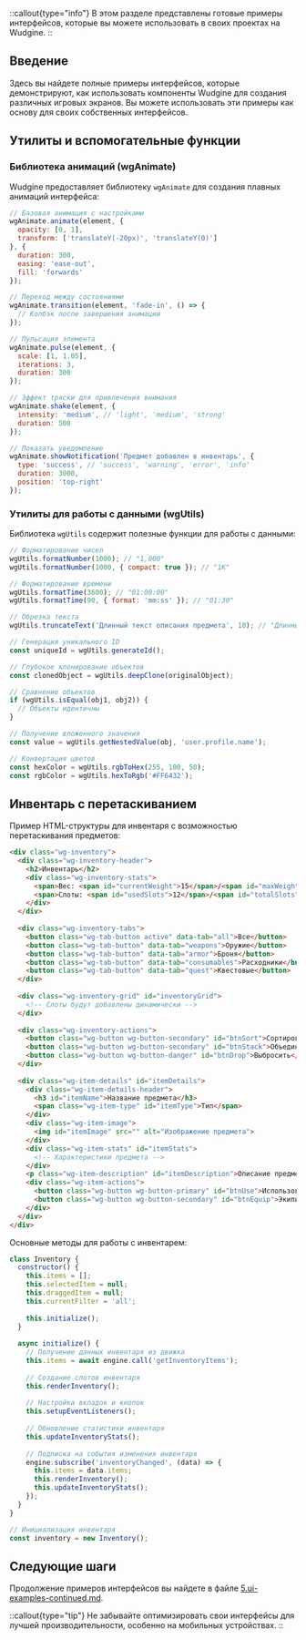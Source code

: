 ::callout{type="info"}
В этом разделе представлены готовые примеры интерфейсов, которые вы можете использовать в своих проектах на Wudgine.
::

## Введение

Здесь вы найдете полные примеры интерфейсов, которые демонстрируют, как использовать компоненты Wudgine для создания различных игровых экранов. Вы можете использовать эти примеры как основу для своих собственных интерфейсов.

## Утилиты и вспомогательные функции

### Библиотека анимаций (wgAnimate)

Wudgine предоставляет библиотеку `wgAnimate` для создания плавных анимаций интерфейса:

```javascript
// Базовая анимация с настройками
wgAnimate.animate(element, {
  opacity: [0, 1],
  transform: ['translateY(-20px)', 'translateY(0)']
}, {
  duration: 300,
  easing: 'ease-out',
  fill: 'forwards'
});

// Переход между состояниями
wgAnimate.transition(element, 'fade-in', () => {
  // Колбэк после завершения анимации
});

// Пульсация элемента
wgAnimate.pulse(element, {
  scale: [1, 1.05],
  iterations: 3,
  duration: 300
});

// Эффект тряски для привлечения внимания
wgAnimate.shake(element, {
  intensity: 'medium', // 'light', 'medium', 'strong'
  duration: 500
});

// Показать уведомление
wgAnimate.showNotification('Предмет добавлен в инвентарь', {
  type: 'success', // 'success', 'warning', 'error', 'info'
  duration: 3000,
  position: 'top-right'
});
```

### Утилиты для работы с данными (wgUtils)

Библиотека `wgUtils` содержит полезные функции для работы с данными:

```javascript
// Форматирование чисел
wgUtils.formatNumber(1000); // "1,000"
wgUtils.formatNumber(1000, { compact: true }); // "1K"

// Форматирование времени
wgUtils.formatTime(3600); // "01:00:00"
wgUtils.formatTime(90, { format: 'mm:ss' }); // "01:30"

// Обрезка текста
wgUtils.truncateText('Длинный текст описания предмета', 10); // "Длинный те..."

// Генерация уникального ID
const uniqueId = wgUtils.generateId();

// Глубокое клонирование объектов
const clonedObject = wgUtils.deepClone(originalObject);

// Сравнение объектов
if (wgUtils.isEqual(obj1, obj2)) {
  // Объекты идентичны
}

// Получение вложенного значения
const value = wgUtils.getNestedValue(obj, 'user.profile.name');

// Конвертация цветов
const hexColor = wgUtils.rgbToHex(255, 100, 50);
const rgbColor = wgUtils.hexToRgb('#FF6432');
```

## Инвентарь с перетаскиванием

Пример HTML-структуры для инвентаря с возможностью перетаскивания предметов:

```html
<div class="wg-inventory">
  <div class="wg-inventory-header">
    <h2>Инвентарь</h2>
    <div class="wg-inventory-stats">
      <span>Вес: <span id="currentWeight">15</span>/<span id="maxWeight">50</span></span>
      <span>Слоты: <span id="usedSlots">12</span>/<span id="totalSlots">24</span></span>
    </div>
  </div>
  
  <div class="wg-inventory-tabs">
    <button class="wg-tab-button active" data-tab="all">Все</button>
    <button class="wg-tab-button" data-tab="weapons">Оружие</button>
    <button class="wg-tab-button" data-tab="armor">Броня</button>
    <button class="wg-tab-button" data-tab="consumables">Расходники</button>
    <button class="wg-tab-button" data-tab="quest">Квестовые</button>
  </div>
  
  <div class="wg-inventory-grid" id="inventoryGrid">
    <!-- Слоты будут добавлены динамически -->
  </div>
  
  <div class="wg-inventory-actions">
    <button class="wg-button wg-button-secondary" id="btnSort">Сортировать</button>
    <button class="wg-button wg-button-secondary" id="btnStack">Объединить</button>
    <button class="wg-button wg-button-danger" id="btnDrop">Выбросить</button>
  </div>
  
  <div class="wg-item-details" id="itemDetails">
    <div class="wg-item-details-header">
      <h3 id="itemName">Название предмета</h3>
      <span class="wg-item-type" id="itemType">Тип</span>
    </div>
    <div class="wg-item-image">
      <img id="itemImage" src="" alt="Изображение предмета">
    </div>
    <div class="wg-item-stats" id="itemStats">
      <!-- Характеристики предмета -->
    </div>
    <p class="wg-item-description" id="itemDescription">Описание предмета</p>
    <div class="wg-item-actions">
      <button class="wg-button wg-button-primary" id="btnUse">Использовать</button>
      <button class="wg-button wg-button-secondary" id="btnEquip">Экипировать</button>
    </div>
  </div>
</div>
```

Основные методы для работы с инвентарем:

```javascript
class Inventory {
  constructor() {
    this.items = [];
    this.selectedItem = null;
    this.draggedItem = null;
    this.currentFilter = 'all';
    
    this.initialize();
  }
  
  async initialize() {
    // Получение данных инвентаря из движка
    this.items = await engine.call('getInventoryItems');
    
    // Создание слотов инвентаря
    this.renderInventory();
    
    // Настройка вкладок и кнопок
    this.setupEventListeners();
    
    // Обновление статистики инвентаря
    this.updateInventoryStats();
    
    // Подписка на события изменения инвентаря
    engine.subscribe('inventoryChanged', (data) => {
      this.items = data.items;
      this.renderInventory();
      this.updateInventoryStats();
    });
  }
}

// Инициализация инвентаря
const inventory = new Inventory();
```

## Следующие шаги

Продолжение примеров интерфейсов вы найдете в файле [5.ui-examples-continued.md](/5.web-interfaces/5.ui-examples-continued).

::callout{type="tip"}
Не забывайте оптимизировать свои интерфейсы для лучшей производительности, особенно на мобильных устройствах.
::
